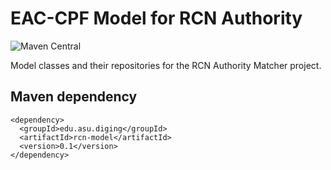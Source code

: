 # EAC-CPF Model for RCN Authority 

![Maven Central](https://img.shields.io/maven-central/v/edu.asu.diging/rcn-model?color=blue)


Model classes and their repositories for the RCN Authority Matcher project.

## Maven dependency
```
<dependency>
  <groupId>edu.asu.diging</groupId>
  <artifactId>rcn-model</artifactId>
  <version>0.1</version>
</dependency>
```
